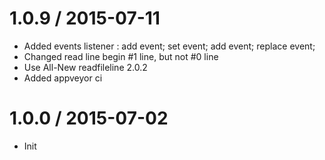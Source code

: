 1.0.9 / 2015-07-11
==================
  * Added events listener : add event; set event; add event; replace event; 
  * Changed read line begin #1 line, but not #0 line
  * Use All-New readfileline 2.0.2
  * Added appveyor ci

1.0.0 / 2015-07-02
==================

  * Init
